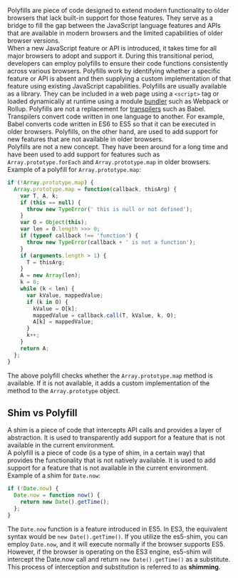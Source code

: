 Polyfills are piece of code designed to extend modern functionality to older browsers that lack built-in support for those features. 
They serve as a bridge to fill the gap between the JavaScript language features and APIs that are available in modern browsers and the limited capabilities of older browser versions. <br />
When a new JavaScript feature or API is introduced, it takes time for all major browsers to adopt and support it. During this transitional period, developers can employ polyfills to ensure their code functions consistently across various browsers.
Polyfills work by identifying whether a specific feature or API is absent and then supplying a custom implementation of that feature using existing JavaScript capabilities.
Polyfills are usually available as a library. They can be included in a web page using a `<script>` tag or loaded dynamically at runtime using a module [bundler](./bundler-vs-transpiler.md) such as Webpack or Rollup.
Polyfills are not a replacement for [transpilers](./bundler-vs-transpiler.md) such as Babel. Transpilers convert code written in one language to another. For example, Babel converts code written in ES6 to ES5 so that it can be executed in older browsers. Polyfills, on the other hand, are used to add support for new features that are not available in older browsers. <br/>
Polyfills are not a new concept. They have been around for a long time and have been used to add support for features such as `Array.prototype.forEach` and `Array.prototype.map` in older browsers. <br />
Example of a polyfill for `Array.prototype.map`:
```js
if (!Array.prototype.map) {
  Array.prototype.map = function(callback, thisArg) {
    var T, A, k;
    if (this == null) {
      throw new TypeError(' this is null or not defined');
    }
    var O = Object(this);
    var len = O.length >>> 0;
    if (typeof callback !== 'function') {
      throw new TypeError(callback + ' is not a function');
    }
    if (arguments.length > 1) {
      T = thisArg;
    }
    A = new Array(len);
    k = 0;
    while (k < len) {
      var kValue, mappedValue;
      if (k in O) {
        kValue = O[k];
        mappedValue = callback.call(T, kValue, k, O);
        A[k] = mappedValue;
      }
      k++;
    }
    return A;
  };
}
```
The above polyfill checks whether the `Array.prototype.map` method is available. If it is not available, it adds a custom implementation of the method to the `Array.prototype` object. <br />

## Shim vs Polyfill
A shim is a piece of code that intercepts API calls and provides a layer of abstraction. It is used to transparently add support for a feature that is not available in the current environment. <br />
A polyfill is a piece of code (is a type of shim, in a certain way) that provides the functionality that is not natively available. It is used to add support for a feature that is not available in the current environment. <br />
Example of a shim for `Date.now`:
```js
if (!Date.now) {
  Date.now = function now() {
    return new Date().getTime();
  };
}
```
The `Date.now` function is a feature introduced in ES5. In ES3, the equivalent syntax would be `new Date().getTime()`. If you utilize the es5-shim, you can employ `Date.now`, and it will execute normally if the browser supports ES5. However, if the browser is operating on the ES3 engine, es5-shim will intercept the Date.now call and return `new Date().getTime()` as a substitute. This process of interception and substitution is referred to as **shimming**.
 <br />
